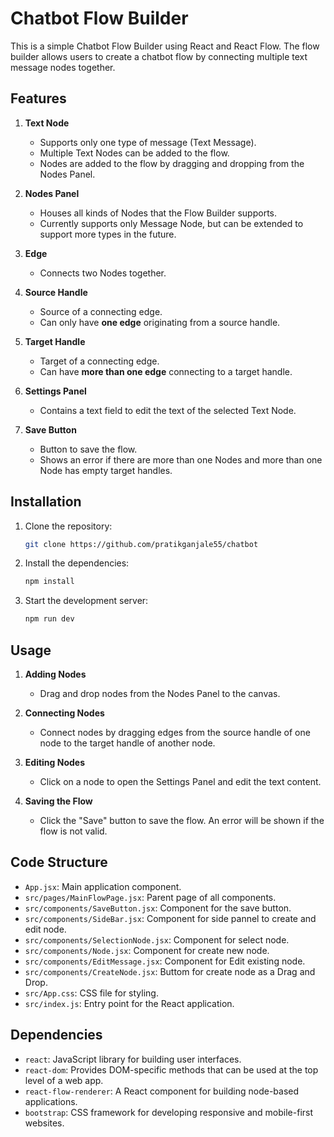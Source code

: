 # Chatbot Flow Builder

This is a simple Chatbot Flow Builder using React and React Flow. The flow builder allows users to create a chatbot flow by connecting multiple text message nodes together.

## Features

1. **Text Node**
   - Supports only one type of message (Text Message).
   - Multiple Text Nodes can be added to the flow.
   - Nodes are added to the flow by dragging and dropping from the Nodes Panel.

2. **Nodes Panel**
   - Houses all kinds of Nodes that the Flow Builder supports.
   - Currently supports only Message Node, but can be extended to support more types in the future.

3. **Edge**
   - Connects two Nodes together.

4. **Source Handle**
   - Source of a connecting edge.
   - Can only have **one edge** originating from a source handle.

5. **Target Handle**
   - Target of a connecting edge.
   - Can have **more than one edge** connecting to a target handle.

6. **Settings Panel**
   - Contains a text field to edit the text of the selected Text Node.

7. **Save Button**
   - Button to save the flow.
   - Shows an error if there are more than one Nodes and more than one Node has empty target handles.

## Installation

1. Clone the repository:

    ```bash
    git clone https://github.com/pratikganjale55/chatbot

    ```

2. Install the dependencies:

    ```bash
    npm install
    ```

3. Start the development server:

    ```bash
    npm run dev
    ```

## Usage

1. **Adding Nodes**
   - Drag and drop nodes from the Nodes Panel to the canvas.

2. **Connecting Nodes**
   - Connect nodes by dragging edges from the source handle of one node to the target handle of another node.

3. **Editing Nodes**
   - Click on a node to open the Settings Panel and edit the text content.

4. **Saving the Flow**
   - Click the "Save" button to save the flow. An error will be shown if the flow is not valid.

## Code Structure

- `App.jsx`: Main application component.
- `src/pages/MainFlowPage.jsx`: Parent page of all components.
- `src/components/SaveButton.jsx`: Component for the save button.
- `src/components/SideBar.jsx`: Component for side pannel to create and edit node.
- `src/components/SelectionNode.jsx`: Component for select node.
- `src/components/Node.jsx`: Component for create new node.
- `src/components/EditMessage.jsx`: Component for Edit existing node.
- `src/components/CreateNode.jsx`: Buttom for create node as a Drag and Drop.
- `src/App.css`: CSS file for styling.
- `src/index.js`: Entry point for the React application.

## Dependencies

- `react`: JavaScript library for building user interfaces.
- `react-dom`: Provides DOM-specific methods that can be used at the top level of a web app.
- `react-flow-renderer`: A React component for building node-based applications.
- `bootstrap`: CSS framework for developing responsive and mobile-first websites.